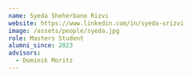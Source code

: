 ```yaml
---
name: Syeda Sheherbano Rizvi
website: https://www.linkedin.com/in/syeda-srizvi
image: /assets/people/syeda.jpg
role: Masters Student
alumni_since: 2023
advisors:
  - Dominik Moritz
---
```

